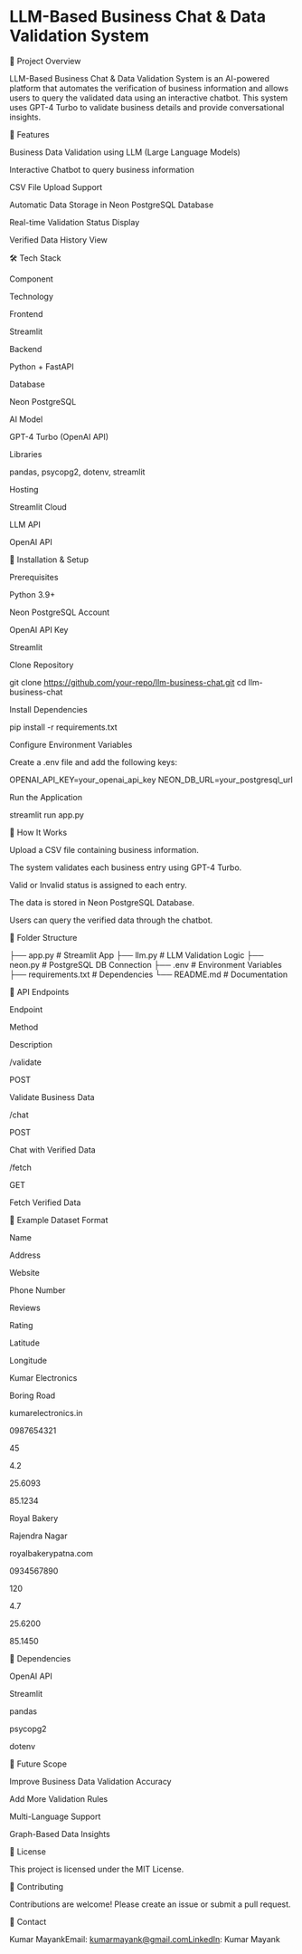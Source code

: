 # LLM-Based Business Chat & Data Validation System

📌 Project Overview

LLM-Based Business Chat & Data Validation System is an AI-powered platform that automates the verification of business information and allows users to query the validated data using an interactive chatbot. This system uses GPT-4 Turbo to validate business details and provide conversational insights.

🎯 Features

Business Data Validation using LLM (Large Language Models)

Interactive Chatbot to query business information

CSV File Upload Support

Automatic Data Storage in Neon PostgreSQL Database

Real-time Validation Status Display

Verified Data History View

🛠️ Tech Stack

Component

Technology

Frontend

Streamlit

Backend

Python + FastAPI

Database

Neon PostgreSQL

AI Model

GPT-4 Turbo (OpenAI API)

Libraries

pandas, psycopg2, dotenv, streamlit

Hosting

Streamlit Cloud

LLM API

OpenAI API

🔑 Installation & Setup

Prerequisites

Python 3.9+

Neon PostgreSQL Account

OpenAI API Key

Streamlit

Clone Repository

git clone https://github.com/your-repo/llm-business-chat.git
cd llm-business-chat

Install Dependencies

pip install -r requirements.txt

Configure Environment Variables

Create a .env file and add the following keys:

OPENAI_API_KEY=your_openai_api_key
NEON_DB_URL=your_postgresql_url

Run the Application

streamlit run app.py

🚀 How It Works

Upload a CSV file containing business information.

The system validates each business entry using GPT-4 Turbo.

Valid or Invalid status is assigned to each entry.

The data is stored in Neon PostgreSQL Database.

Users can query the verified data through the chatbot.

📌 Folder Structure

├── app.py             # Streamlit App
├── llm.py            # LLM Validation Logic
├── neon.py           # PostgreSQL DB Connection
├── .env              # Environment Variables
├── requirements.txt   # Dependencies
└── README.md         # Documentation

🎯 API Endpoints

Endpoint

Method

Description

/validate

POST

Validate Business Data

/chat

POST

Chat with Verified Data

/fetch

GET

Fetch Verified Data

📄 Example Dataset Format

Name

Address

Website

Phone Number

Reviews

Rating

Latitude

Longitude

Kumar Electronics

Boring Road

kumarelectronics.in

0987654321

45

4.2

25.6093

85.1234

Royal Bakery

Rajendra Nagar

royalbakerypatna.com

0934567890

120

4.7

25.6200

85.1450

🔗 Dependencies

OpenAI API

Streamlit

pandas

psycopg2

dotenv

🎯 Future Scope

Improve Business Data Validation Accuracy

Add More Validation Rules

Multi-Language Support

Graph-Based Data Insights

📌 License

This project is licensed under the MIT License.

🤝 Contributing

Contributions are welcome! Please create an issue or submit a pull request.

📧 Contact

Kumar MayankEmail: kumarmayank@gmail.comLinkedIn: Kumar Mayank
